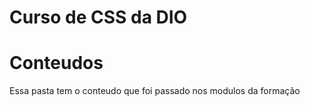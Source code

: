 # Curso de CSS da DIO

# Conteudos
Essa pasta tem o conteudo que foi passado nos modulos da formação